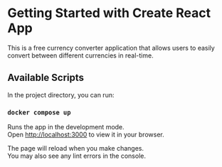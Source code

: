 # Getting Started with Create React App

This is a free currency converter application that allows users to easily convert between different currencies in real-time.

## Available Scripts

In the project directory, you can run:

### `docker compose up`

Runs the app in the development mode.\
Open [http://localhost:3000](http://localhost:3000) to view it in your browser.

The page will reload when you make changes.\
You may also see any lint errors in the console.

